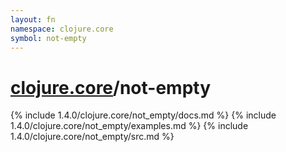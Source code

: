 ```yaml
---
layout: fn
namespace: clojure.core
symbol: not-empty
---
```


# [clojure.core](../)/not-empty

{% include 1.4.0/clojure.core/not_empty/docs.md %}
{% include 1.4.0/clojure.core/not_empty/examples.md %}
{% include 1.4.0/clojure.core/not_empty/src.md %}

